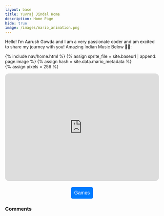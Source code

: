 ```yaml
---
layout: base
title: Yuvraj Jindal Home 
description: Home Page
hide: true
image: /images/mario_animation.png
---
```


Hello! I’m Aarush Gowda and I am a very passionate coder and am excited to share my journey with you!
Amazing Indian Music Below 🎵🎤: 

<!-- Include submenu from _includes to top of pages -->
{% include nav/home.html %}
{% assign sprite_file = site.baseurl | append: page.image %}
{% assign hash = site.data.mario_metadata %}  
{% assign pixels = 256 %}

<iframe style="border-radius:12px" src="https://open.spotify.com/embed/playlist/0zQ00nAz1o7l7dS31jf6N3?utm_source=generator" width="100%" height="352" frameBorder="0" allowfullscreen="" allow="autoplay; clipboard-write; encrypted-media; fullscreen; picture-in-picture" loading="lazy"></iframe>

<p id="mario" class="sprite"></p>
  
<style>
  .sprite {
    height: {{pixels}}px;
    width: {{pixels}}px;
    background-image: url('{{sprite_file}}');
    background-repeat: no-repeat;
  }

  #mario {
    background-position: calc({{animations[0].col}} * {{pixels}} * -1px) calc({{animations[0].row}} * {{pixels}}* -1px);
  }

  .dropdown-content {
    display: none;
    position: absolute;
    background-color: white;
    border: 1px solid #ccc;
    z-index: 1;
  }

  .dropdown-content.show {
    display: block;
  }

  .dropdown-content a {
    display: block;
    padding: 10px;
    text-decoration: none;
  }
</style>

<script>
  // Dropdown functionality
  function toggleDropdown() {
    const dropdown = document.getElementById("dropdown");
    dropdown.classList.toggle("show");
  }

  window.onclick = function(event) {
    if (!event.target.matches('.dropbtn')) {
      const dropdowns = document.getElementsByClassName("dropdown-content");
      for (let i = 0; i < dropdowns.length; i++) {
        const openDropdown = dropdowns[i];
        if (openDropdown.classList.contains('show')) {
          openDropdown.classList.remove('show');
        }
      }
    }
  }
</script>

<!-- Dropdown menu for game navigation -->
<div style="margin-top: 20px; text-align: center;">
  <div style="display: inline-block; position: relative;">
    <button class="dropbtn" onclick="toggleDropdown()" style="padding: 10px; font-size: 16px; border: none; border-radius: 5px; background-color: #007bff; color: white; cursor: pointer;">Games</button>
    <div id="dropdown" class="dropdown-content">
      <a href="game">Game</a>
      <a href="calculator">Calculator</a>
      <a href="snake_game">Snake</a>
    </div>
  </div>
</div>

<div id="comments" style="margin-top: 20px;">
  <h3>Comments</h3>
  <script src="https://utteranc.es/client.js"
          repo="Spirit0327/aarushg_2025"
          issue-term="pathname"
          theme="icy-dark"
          crossorigin="anonymous"
          async>
  </script>
</div>
